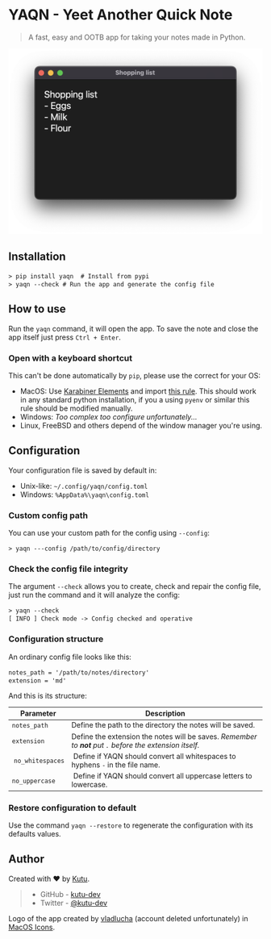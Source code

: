 # YAQN - Yeet Another Quick Note
> A fast, easy and OOTB app for taking your notes made in Python.

<img src="https://raw.githubusercontent.com/kutu-dev/yaqn/master/assets/screenshots/app.png" alt="Screenshot of the app" width=542>

## Installation
```
> pip install yaqn  # Install from pypi
> yaqn --check # Run the app and generate the config file
```

## How to use
Run the `yaqn` command, it will open the app. To save the note and close the app itself just press `Ctrl + Enter`.

### Open with a keyboard shortcut
This can't be done automatically by `pip`, please use the correct for your OS:
- MacOS: Use [Karabiner Elements](https://karabiner-elements.pqrs.org/) and import [this rule](https://github.com/kutu-dev/yaqn/tree/master/assets/karabiner-rules/open-yaqn.json). This should work in any standard python installation, if you a using `pyenv` or similar this rule should be modified manually.
- Windows: _Too complex too configure unfortunately..._
- Linux, FreeBSD and others depend of the window manager you're using.

## Configuration
Your configuration file is saved by default in:
- Unix-like: `~/.config/yaqn/config.toml`
- Windows: `%AppData%\yaqn\config.toml`

### Custom config path
You can use your custom path for the config using `--config`:
```
> yaqn ---config /path/to/config/directory
```
### Check the config file integrity
The argument `--check` allows you to create, check and repair the config file, just run the command and it will analyze the config:
```
> yaqn --check
[ INFO ] Check mode -> Config checked and operative
```

### Configuration structure
An ordinary config file looks like this:
```
notes_path = '/path/to/notes/directory'
extension = 'md'
```
And this is its structure:

| Parameter | Description |
| --- | --- |
| `notes_path` | Define the path to the directory the notes will be saved. |
| `extension` | Define the extension the notes will be saves. _Remember to **not** put `.` before the extension itself._ |
| `no_whitespaces` | Define if YAQN should convert all whitespaces to hyphens `-` in the file name. |
| `no_uppercase` | Define if YAQN should convert all uppercase letters to lowercase. |

### Restore configuration to default
Use the command `yaqn --restore` to regenerate the configuration with its defaults values.

## Author

Created with :heart: by [Kutu](https://kutu-dev.github.io/).
> - GitHub - [kutu-dev](https://github.com/kutu-dev)
> - Twitter - [@kutu-dev](https://twitter.com/kutu_dev)

Logo of the app created by [vladlucha](https://macosicons.com/#/u/vladlucha) (account deleted unfortunately) in [MacOS Icons](https://macosicons.com/#/).
